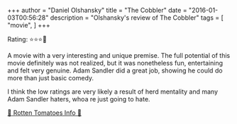 +++
author = "Daniel Olshansky"
title = "The Cobbler"
date = "2016-01-03T00:56:28"
description = "Olshansky's review of The Cobbler"
tags = [
    "movie",
]
+++

Rating: ⭐⭐⭐🌟

A movie with a very interesting and unique premise. The full potential of this movie definitely was not realized, but it was nonetheless fun, entertaining and felt very genuine. Adam Sandler did a great job, showing he could do more than just basic comedy.

I think the low ratings are very likely a result of herd mentality and many Adam Sandler haters, whoa re just going to hate.

[🍅 Rotten Tomatoes Info 🍅](https://www.rottentomatoes.com//m/the_cobbler_2015)